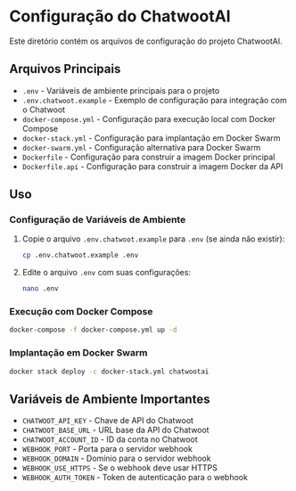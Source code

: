 # Configuração do ChatwootAI

Este diretório contém os arquivos de configuração do projeto ChatwootAI.

## Arquivos Principais

- `.env` - Variáveis de ambiente principais para o projeto
- `.env.chatwoot.example` - Exemplo de configuração para integração com o Chatwoot
- `docker-compose.yml` - Configuração para execução local com Docker Compose
- `docker-stack.yml` - Configuração para implantação em Docker Swarm
- `docker-swarm.yml` - Configuração alternativa para Docker Swarm
- `Dockerfile` - Configuração para construir a imagem Docker principal
- `Dockerfile.api` - Configuração para construir a imagem Docker da API

## Uso

### Configuração de Variáveis de Ambiente

1. Copie o arquivo `.env.chatwoot.example` para `.env` (se ainda não existir):
   ```bash
   cp .env.chatwoot.example .env
   ```

2. Edite o arquivo `.env` com suas configurações:
   ```bash
   nano .env
   ```

### Execução com Docker Compose

```bash
docker-compose -f docker-compose.yml up -d
```

### Implantação em Docker Swarm

```bash
docker stack deploy -c docker-stack.yml chatwootai
```

## Variáveis de Ambiente Importantes

- `CHATWOOT_API_KEY` - Chave de API do Chatwoot
- `CHATWOOT_BASE_URL` - URL base da API do Chatwoot
- `CHATWOOT_ACCOUNT_ID` - ID da conta no Chatwoot
- `WEBHOOK_PORT` - Porta para o servidor webhook
- `WEBHOOK_DOMAIN` - Domínio para o servidor webhook
- `WEBHOOK_USE_HTTPS` - Se o webhook deve usar HTTPS
- `WEBHOOK_AUTH_TOKEN` - Token de autenticação para o webhook
